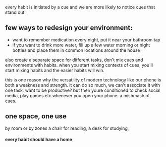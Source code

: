 every habit is initiated by a cue and we are more likely to notice cues that stand out

## few ways to redesign your environment:
- want to remember medication every night, put it near your bathroom tap
- if you want to drink more water, fill up a few water morning or night bottles and place them in common locations around the house

also create a separate space for different tasks, don't mix cues and environments with habits.  when you start mixing contexts of cues, you'll start mixing habits and the easier habits will win.

this is one reason why the versatility of modern technology like our phone is both a weakness and strength. it can do so much, we can't associate it with one task.
want to be productive? but then youre conditioned to check social media, play games etc whenever you open your phone. a mishmash of cues.

## one space, one use
by room or by zones 
a chair for reading, a desk for studying, 
#### every habit should have a home 


